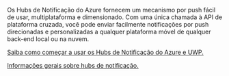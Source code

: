 ﻿Os Hubs de Notificação do Azure fornecem um mecanismo por push fácil de usar, multiplataforma e dimensionado. Com uma única chamada à API de plataforma cruzada, você pode enviar facilmente notificações por push direcionadas e personalizadas a qualquer plataforma móvel de qualquer back-end local ou na nuvem.

[Saiba como começar a usar os Hubs de Notificação do Azure e UWP.](https://docs.microsoft.com/en-us/azure/notification-hubs/notification-hubs-windows-store-dotnet-get-started-wns-push-notification)

[Informações gerais sobre hubs de notificação.](https://docs.microsoft.com/en-us/azure/notification-hubs/notification-hubs-push-notification-overview)
